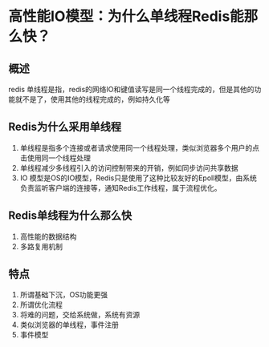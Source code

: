 # 高性能IO模型：为什么单线程Redis能那么快？

## 概述

redis 单线程是指，redis的网络IO和键值读写是同一个线程完成的，但是其他的功能就不是了，使用其他的线程完成的，例如持久化等

## Redis为什么采用单线程

1. 单线程是指多个连接或者请求使用同一个线程处理，类似浏览器多个用户的点击使用同一个线程处理
2. 单线程减少多线程引入的访问控制带来的开销，例如同步访问共享数据
3. IO 模型是OS的IO模型，Redis只是使用了这种比较友好的Epoll模型，由系统负责监听客户端的连接等，通知Redis工作线程，属于流程优化。

## Redis单线程为什么那么快

1. 高性能的数据结构
2. 多路复用机制

## 特点

1. 所谓基础下沉，OS功能更强
2. 所谓优化流程
3. 将难的问题，交给系统做，系统有资源
4. 类似浏览器的单线程，事件注册
5. 事件模型



